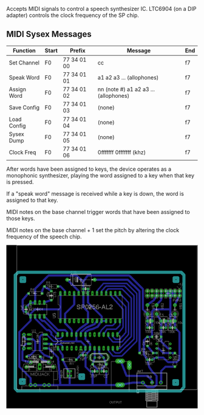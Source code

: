 Accepts MIDI signals to control a speech synthesizer IC. LTC6904 (on a DIP adapter) controls the clock frequency of the SP chip.

## MIDI Sysex Messages

Function   | Start | Prefix       | Message | End
-----------|-------|--------------|---------|-------
Set Channel| F0    | 77 34 01 00  | cc | f7
Speak Word | F0    | 77 34 01 01  | a1 a2 a3 ... (allophones) | f7
Assign Word| F0    | 77 34 01 02  | nn (note #) a1 a2 a3 ... (allophones) | f7
Save Config| F0    | 77 34 01 03  | (none) | f7
Load Config| F0    | 77 34 01 04  | (none) | f7
Sysex Dump | F0    | 77 34 01 05  | (none) | f7
Clock Freq | F0    | 77 34 01 06  | 0fffffff 0fffffff (khz) | f7

After words have been assigned to keys, the device operates as a monophonic synthesizer, playing the word assigned to a key when that key is pressed.

If a "speak word" message is received while a key is down, the word is assigned to that key.

MIDI notes on the base channel trigger words that have been assigned to those keys.

MIDI notes on the base channel + 1 set the pitch by altering the clock frequency of the speech chip.

![midi sp0256-al2 layout](atmega_midi_sp0256-al2.png)

